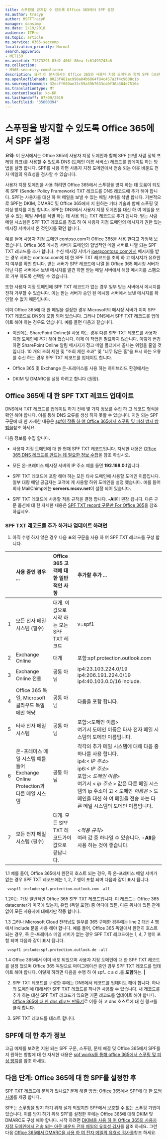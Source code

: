 ```yaml
---
title: 스푸핑을 방지할 수 있도록 Office 365에서 SPF 설정
ms.author: tracyp
author: MSFTTracyP
manager: dansimp
ms.date: 2/19/2018
audience: ITPro
ms.topic: article
ms.service: O365-seccomp
localization_priority: Normal
search.appverid:
- MET150
ms.assetid: 71373291-83d2-466f-86ea-fc61493743a6
ms.collection:
- M365-security-compliance
description: 요약:이 문서에서는 Office 365의 사용자 지정 도메인과 함께 SPF (보낸 사람 정책 프레임 워크)를 사용할 수 있도록 DNS (도메인 이름 서비스) 레코드를 업데이트 하는 방법을 설명 합니다. SPF를 사용 하면 사용자 지정 도메인에서 전송 되는 아웃 바운드 전자 메일의 유효성을 검사할 수 있습니다.
ms.openlocfilehash: 8023f481ac998a04b6864f84c457a3f4c9608c1b
ms.sourcegitcommit: 32ecff689ae32c59a39b7633ca0f36a304e7516e
ms.translationtype: MT
ms.contentlocale: ko-KR
ms.lasthandoff: 07/09/2019
ms.locfileid: "35600394"
---
```

# <a name="set-up-spf-in-office-365-to-help-prevent-spoofing"></a>스푸핑을 방지할 수 있도록 Office 365에서 SPF 설정

 **요약:** 이 문서에서는 Office 365의 사용자 지정 도메인과 함께 SPF (보낸 사람 정책 프레임 워크)를 사용할 수 있도록 DNS (도메인 이름 서비스) 레코드를 업데이트 하는 방법을 설명 합니다. SPF를 사용 하면 사용자 지정 도메인에서 전송 되는 아웃 바운드 전자 메일의 유효성을 검사할 수 있습니다. 
  
사용자 지정 도메인을 사용 하려면 Office 365에서 스푸핑을 방지 하는 데 도움이 되도록 SPF (Sender Policy Framework) TXT 레코드를 DNS 레코드에 추가 해야 합니다. SPF는 사용자를 대신 하 여 메일을 보낼 수 있는 메일 서버를 식별 합니다. 기본적으로 SPF는 DKIM, DMARC 및 Office 365에서 지 원하는 기타 기술과 함께 스푸핑 및 피싱 방지를 지원 합니다. SPF는 DNS에서 사용자 지정 도메인을 대신 하 여 메일을 보낼 수 있는 메일 서버를 식별 하는 데 사용 되는 TXT 레코드로 추가 됩니다. 받는 사람 메일 시스템은 SPF TXT 레코드를 참조 하 여 사용자 지정 도메인의 메시지가 권한 있는 메시징 서버에서 온 것인지를 확인 합니다.
  
예를 들어 사용자 지정 도메인 contoso.com가 Office 365을 사용 한다고 가정해 보겠습니다. Office 365 메시징 서버가 도메인의 합법적인 메일 서버로 나열 되는 SPF TXT 레코드를 추가 합니다. 수신 메시징 서버가 joe@contoso.com에서 메시지를 받는 경우 서버는 contoso.com에 대 한 SPF TXT 레코드를 조회 하 고 메시지가 유효한 지 여부를 확인 합니다. 받는 서버가 SPF 레코드에 나열 된 Office 365 메시징 서버가 아닌 다른 서버에서 보낸 메시지를 발견 하면 받는 메일 서버에서 해당 메시지를 스팸으로 거부 하도록 선택할 수 있습니다.
  
또한 사용자 지정 도메인에 SPF TXT 레코드가 없는 경우 일부 받는 서버에서 메시지를 전혀 거부할 수 있습니다. 이는 받는 서버가 승인 된 메시징 서버에서 보낸 메시지를 확인할 수 없기 때문입니다.
  
이미 Office 365에 대 한 메일을 설정한 경우 Microsoft의 메시징 서버가 이미 SPF TXT 레코드로 DNS에 포함 되어 있습니다. 그러나 DNS에서 SPF TXT 레코드를 업데이트 해야 하는 경우도 있습니다. 예를 들면 다음과 같습니다.
  
- 이전에는 SharePoint Online을 사용 하는 경우 다른 SPF TXT 레코드를 사용자 지정 도메인에 추가 해야 했습니다. 이제 이 작업은 필요하지 않습니다. 이렇게 변경 하면 SharePoint Online 알림 메시지가 정크 메일 폴더에서 끝나는 위험을 줄일 것입니다. 10 개의 조회 제한 및 "조회 제한 초과" 및 "너무 많은 홉"을 표시 하는 오류를 수신 하는 경우 SPF TXT 레코드를 업데이트 합니다.
    
- Office 365 및 Exchange 온-프레미스를 사용 하는 하이브리드 환경에서는
    
- DKIM 및 DMARC을 설정 하려고 합니다 (권장).
    
## <a name="updating-your-spf-txt-record-for-office-365"></a>Office 365에 대 한 SPF TXT 레코드 업데이트

DNS에서 TXT 레코드를 업데이트 하기 전에 몇 가지 정보를 수집 하 고 레코드 형식을 확인 해야 합니다. 이를 통해 DNS 오류를 생성 하지 못할 수 있습니다. 지원 되는 SPF 구문에 대 한 자세한 내용은 [spf이 작동 하 여 Office 365에서 스푸핑 및 피싱 방지 방법을](how-office-365-uses-spf-to-prevent-spoofing.md#HowSPFWorks)참조 하세요.
  
다음 정보를 수집 합니다.
  
- 사용자 지정 도메인에 대 한 현재 SPF TXT 레코드입니다. 자세한 내용은 [Office 365 DNS 레코드를 만드는 데 필요한 정보 수집](https://support.office.microsoft.com/en-us/article/Gather-the-information-you-need-to-create-Office-365-DNS-records-77f90d4a-dc7f-4f09-8972-c1b03ea85a67)을 참조 하십시오.
    
- 모든 온-프레미스 메시징 서버의 IP 주소 예를 들면 **192.168.0.1**입니다.
    
- SPF TXT 레코드에 포함 해야 하는 모든 타사 도메인에 사용할 도메인 이름입니다. 일부 대량 메일 공급자는 고객에 게 사용할 하위 도메인을 설정 했습니다. 예를 들어 회사 MailChimp에는 **servers.mcsv.net**이 설정 되어 있습니다.
    
- SPF TXT 레코드에 사용할 적용 규칙을 결정 합니다. **-All**이 권장 됩니다. 다른 구문 옵션에 대 한 자세한 내용은 [SPF TXT record 구문만 For Office 365](how-office-365-uses-spf-to-prevent-spoofing.md#SPFSyntaxO365)을 참조 하십시오.
    
### <a name="to-add-or-update-your-spf-txt-record"></a>SPF TXT 레코드를 추가 하거나 업데이트 하려면

1. 아직 수행 하지 않은 경우 다음 표의 구문을 사용 하 여 SPF TXT 레코드를 구성 합니다.
    
||**사용 중인 경우 ...**|**Office 365 고객에 대 한 일반적인 사항**|**추가할 추가 ...**|
|:-----|:-----|:-----|:-----|
|1   <br/> |모든 전자 메일 시스템 (필수)  <br/> |대개. 이 값으로 시작 하는 모든 SPF TXT 레코드  <br/> |v=spf1  <br/> |
|2   <br/> |Exchange Online  <br/> |대개  <br/> |포함:spf.protection.outlook.com  <br/> |
|3   <br/> |Exchange Online 전용  <br/> |공통 아님  <br/> |ip4:23.103.224.0/19 ip4:206.191.224.0/19 ip4:40.103.0.0/16 include.  <br/> |
|4   <br/> |Office 365 독일, Microsoft 클라우드 독일에만 해당  <br/> |공통 아님  <br/> |다음을 포함 합니다.  <br/> |
|5   <br/> |타사 전자 메일 시스템  <br/> |공통 아님  <br/> |포함:\<도메인 이름\>  <br/> 여기서 도메인 이름은 타사 전자 메일 시스템의 도메인 이름입니다.  <br/> |
|6   <br/> |온-프레미스 메일 시스템 예를 들어 Exchange Online Protection과 다른 메일 시스템  <br/> |공통 아님  <br/> | 각각의 추가 메일 시스템에 대해 다음 중 하나를 사용 합니다.  <br/>  ip4:\<  _IP 주소_\>  <br/>  ip6:\<  _IP 주소_\>  <br/>  포함:\<  _도메인 이름_\>  <br/>  여기서 \< _ip 주소_ \> 값은 다른 메일 시스템의 ip 주소이 고 \< 도메인 _이름은_ \> 도메인을 대신 하 여 메일을 전송 하는 다른 메일 시스템의 도메인 이름입니다.    <br/> |
|7   <br/> |모든 전자 메일 시스템 (필수)  <br/> |대개. 모든 SPF TXT 레코드가이 값으로 끝납니다.  <br/> |\<_적용 규칙_\>  <br/> 여러 값 중 하나일 수 있습니다. **-All**을 사용 하는 것이 좋습니다.  <br/> |
   
1.1 예를 들어, Office 365에서 완전히 호스트 되는 경우, 즉 온-프레미스 메일 서버가 없는 경우 SPF TXT 레코드에는 1, 2, 7 행이 포함 되며 다음과 같이 표시 됩니다.
    
  ```
   v=spf1 include:spf.protection.outlook.com -all
  ```

1.2이는 가장 일반적인 Office 365 SPF TXT 레코드입니다. 이 레코드는 Office 365 datacenter가 미국에 있는지, 유럽 (독일 포함) 중 어디에 있든, 다른 위치에 있든 관계 없이 모든 사용자에 대해서만 작동 합니다.
    
1.3 그러나 Microsoft Cloud 전라남도 일부를 365 구매한 경우에는 line 2 대신 4 행에서 include 문을 사용 해야 합니다. 예를 들어, Office 365 독일에서 완전히 호스트 되는 경우, 즉 온-프레미스 메일 서버가 없는 경우 SPF TXT 레코드에는 1, 4, 7 행이 포함 되며 다음과 같이 표시 됩니다.
    
  ```
   v=spf1 include:spf.protection.outlook.de -all
  ```

1.4 Office 365에서 이미 배포 되었으며 사용자 지정 도메인에 대 한 SPF TXT 레코드를 설정 했으며 Office 365 독일으로 마이그레이션 중인 경우 SPF TXT 레코드를 업데이트 해야 합니다. 이렇게 하려면 다음을 수행 하 여 spf.. c a d .를 **포함**하는. **|**
    
2. SPF TXT 레코드를 구성한 후에는 DNS에서 레코드를 업데이트 해야 합니다. 하나의 도메인에 대해서만 SPF TXT 레코드를 하나만 사용할 수 있습니다. 새 레코드를 추가 하는 대신 SPF TXT 레코드가 있으면 기존 레코드를 업데이트 해야 합니다. [Office 365에 대 한 dns 레코드 만들기](https://docs.microsoft.com/office365/admin/get-help-with-domains/create-dns-records-at-any-dns-hosting-provider?view=o365-worldwide)로 이동 하 고 dns 호스트에 대 한 링크를 클릭 합니다. 
    
3. SPF TXT 레코드를 테스트 합니다.
    
## <a name="more-information-about-spf"></a>SPF에 대 한 추가 정보

고급 예제를 보려면 지원 되는 SPF 구문, 스푸핑, 문제 해결 및 Office 365에서 SPF를 지 원하는 방법에 대 한 자세한 내용은 [spf works를 통해 office 365에서 스푸핑 및 피싱 방지](how-office-365-uses-spf-to-prevent-spoofing.md#HowSPFWorks)를 참조 하세요.
  
## <a name="next-steps-after-you-set-up-spf-for-office-365"></a>다음 단계: Office 365에 대 한 SPF를 설정한 후

SPF TXT 레코드에 문제가 있나요? [문제 해결 방법: Office 365에서 SPF에 대 한 모범 사례](how-office-365-uses-spf-to-prevent-spoofing.md#SPFTroubleshoot)를 제공 합니다.
  
 SPF는 스푸핑을 방지 하기 위해 설계 되었지만 SPF에서 보호할 수 없는 스푸핑 기법이 있습니다. 이를 방지 하기 위해 SPF를 설정한 후에는 Office 365에 대해 DKIM 및 DMARC도 구성 해야 합니다. 시작 하려면 [DKIM을 사용 하 여 Office 365의 사용자 지정 도메인에서 전송 되는 아웃 바운드 전자 메일의 유효성 검사](use-dkim-to-validate-outbound-email.md)를 참조 하세요. 그런 다음 [Office 365에서 DMARC을 사용 하 여 전자 메일의 유효성 검사를](use-dmarc-to-validate-email.md)참조 하세요.
  

